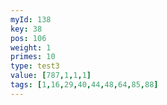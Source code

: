 ```yaml
---
myId: 138
key: 38
pos: 106
weight: 1
primes: 10
type: test3
value: [787,1,1,1]
tags: [1,16,29,40,44,48,64,85,88]
---
```

